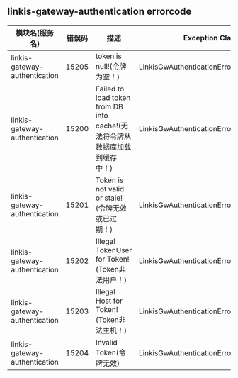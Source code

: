 ## linkis-gateway-authentication  errorcode

| 模块名(服务名) | 错误码  | 描述 | Exception Class|
| -------- | -------- | ----- |-----|
|linkis-gateway-authentication |15205|token is null!(令牌为空！)|LinkisGwAuthenticationErrorCodeSummary|
|linkis-gateway-authentication |15200|Failed to load token from DB into cache!(无法将令牌从数据库加载到缓存中！)|LinkisGwAuthenticationErrorCodeSummary|
|linkis-gateway-authentication |15201|Token is not valid or stale!(令牌无效或已过期！)|LinkisGwAuthenticationErrorCodeSummary|
|linkis-gateway-authentication |15202|Illegal TokenUser for Token!(Token非法用户！)|LinkisGwAuthenticationErrorCodeSummary|
|linkis-gateway-authentication |15203|Illegal Host for Token!(Token非法主机！)|LinkisGwAuthenticationErrorCodeSummary|
|linkis-gateway-authentication |15204|Invalid Token(令牌无效)|LinkisGwAuthenticationErrorCodeSummary|


